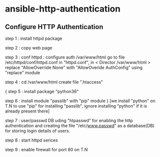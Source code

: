 # ansible-http-authentication
Configure HTTP Authentication
-----------------------------


step 1 : install httpd package

step 2 : copy web page

step 3 : conf httpd : configure auth  /var/www/html
         go to file /etc/httpd/conf/httpd.conf
         in "httpd.conf", in < Director     /var/www/html >
         replace "AllowOverride None"  with  "AllowOveride AuthConfig" using
         "replace" module

step 4 : cd /var/www/html
         create file ".htaccess"

{
step 5 : install package "python36"

step 6 : install module "passlib" with "pip" module
}        [we install "python" on T.N to use "pip" for installing "passlib", ignore
          installing "python" if it is already present there]

step 7 : user/passwd  DB  uding "htpasswd"
         for enabling the http authentication and creating the file "/etc/www.passwd"
         as a database(DB) for storing login details of users.

step 8 : start httpd serices

step 9 : enable firewall for port 80 on T.N

